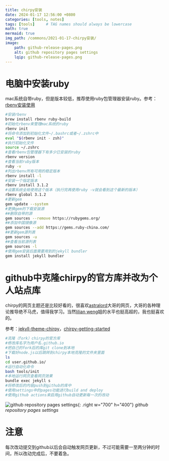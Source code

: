 ```yaml
---
title: chirpy安装
date: 2024-01-17 12:56:00 +0800
categories: [tools, notes]
tags: [tools]     # TAG names should always be lowercase
math: true
mermaid: true
img_path: /commons/2021-01-17-chirpy安装/
image:
    path: github-release-pages.png
    alt: github repository pages settings
    lqip: github-release-pages.png
---
```

# 电脑中安装ruby

mac系统自带ruby，但是版本较低，推荐使用ruby包管理器安装ruby。参考：[rbenv安装使用](https://github.com/rbenv/rbenv?tab=readme-ov-file)

```bash
#安装rbenv
brew install rbenv ruby-build
#初始化rbenv来管理mac系统的ruby
rbenv init
#将命令添加到初始化文件~/.bashrc或者~/.zshrc中
eval "$(rbenv init - zsh)"
#执行初始化文件
source ~/.zshrc
#查看rbenv包管理器下有多少已安装的ruby
rbenv version
#查看当前ruby版本
ruby -v
#列出rbenv所有可用的稳定版本
rbenv install -l
#安装一个指定版本
rbenv install 3.1.2
#设置系统全局使用这个版本（执行完再使用ruby -v就会看到这个最新的版本）
rbenv global 3.1.2
#更新gem
gem update --system
#更换gem的下载安装源
##删除自带的源
gem sources --remove https://rubygems.org/
##添加中国镜像源
gem sources --add https://gems.ruby-china.com/
##更新gem源列表
gem sources -u
##查看当前源列表
gem sources -l
#使用gem安装后面需要用到的jekyll bundler
gem install jekyll bundler
```

# github中克隆chirpy的官方库并改为个人站点库

chirpy的网页主题还是比较好看的，很喜欢[astralord](https://astralord.github.io/)大哥的网页，大哥的各种理论推导绝不马虎，值得我学习。当然[lilian weng](https://lilianweng.github.io/)姐的水平也挺高超的，我也挺喜欢的。

参考：[jekyll-theme-chirpy](https://github.com/cotes2020/jekyll-theme-chirpy/)，[chirpy-getting-started](https://chirpy.cotes.page/posts/getting-started/)

```bash
#克隆（fork）chirpy的官方库
#修改库名字为用户名.github.io
#把自己的fork后的库git clone到本地
#下载好node.js以后跳转到chirpy本地克隆的文件夹里面
ls
cd user.github.io/
#运行自动化命令
bash tools/init
#本地运行网页查看网页效果
bundle exec jekyll s
#将修改后的内容push到github的库中
#使用settings中的pages功能进行build and deploy
#使用github actions来启用github自动更新每一次的改动
```

![github repository pages settings](github-release-pages.png){: .right w="700" h="400"}
_github repository pages settings_
# 注意
每次改动提交到github以后会自动触发网页更新，不过可能需要一至两分钟的时间，所以改动完成后，不要着急。
